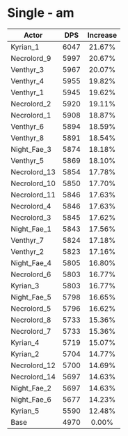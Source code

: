 # Single - am
| Actor | DPS | Increase |
|---|:---:|:---:|
|Kyrian_1|6047|21.67%|
|Necrolord_9|5997|20.67%|
|Venthyr_3|5967|20.07%|
|Venthyr_4|5955|19.82%|
|Venthyr_1|5945|19.62%|
|Necrolord_2|5920|19.11%|
|Necrolord_1|5908|18.87%|
|Venthyr_6|5894|18.59%|
|Venthyr_8|5891|18.54%|
|Night_Fae_3|5874|18.18%|
|Venthyr_5|5869|18.10%|
|Necrolord_13|5854|17.78%|
|Necrolord_10|5850|17.70%|
|Necrolord_11|5846|17.63%|
|Necrolord_4|5846|17.63%|
|Necrolord_3|5845|17.62%|
|Night_Fae_1|5843|17.56%|
|Venthyr_7|5824|17.18%|
|Venthyr_2|5823|17.16%|
|Night_Fae_4|5805|16.80%|
|Necrolord_6|5803|16.77%|
|Kyrian_3|5803|16.77%|
|Night_Fae_5|5798|16.65%|
|Necrolord_5|5796|16.62%|
|Necrolord_8|5733|15.36%|
|Necrolord_7|5733|15.36%|
|Kyrian_4|5719|15.07%|
|Kyrian_2|5704|14.77%|
|Necrolord_12|5700|14.69%|
|Necrolord_14|5697|14.63%|
|Night_Fae_2|5697|14.63%|
|Night_Fae_6|5677|14.23%|
|Kyrian_5|5590|12.48%|
|Base|4970|0.00%|
